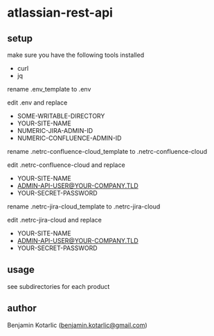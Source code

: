 # atlassian-rest-api

## setup

make sure you have the following tools installed
- curl
- jq

rename .env_template to .env

edit .env and replace
- SOME-WRITABLE-DIRECTORY
- YOUR-SITE-NAME
- NUMERIC-JIRA-ADMIN-ID
- NUMERIC-CONFLUENCE-ADMIN-ID

rename .netrc-confluence-cloud_template to .netrc-confluence-cloud

edit .netrc-confluence-cloud and replace
- YOUR-SITE-NAME
- ADMIN-API-USER@YOUR-COMPANY.TLD
- YOUR-SECRET-PASSWORD

rename .netrc-jira-cloud_template to .netrc-jira-cloud

edit .netrc-jira-cloud and replace
- YOUR-SITE-NAME
- ADMIN-API-USER@YOUR-COMPANY.TLD
- YOUR-SECRET-PASSWORD

## usage

see subdirectories for each product


## author

Benjamin Kotarlic (benjamin.kotarlic@gmail.com)
